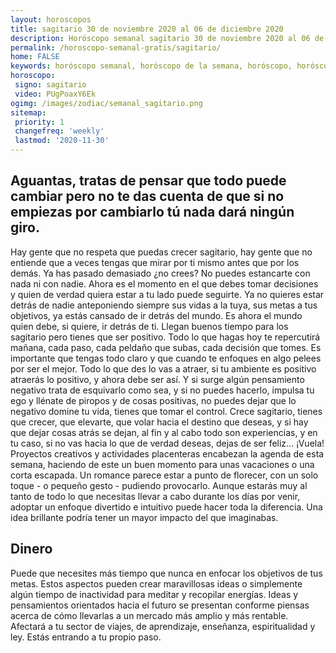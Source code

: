 ```yaml
---
layout: horoscopos
title: sagitario 30 de noviembre 2020 al 06 de diciembre 2020 
description: Horóscopo semanal sagitario 30 de noviembre 2020 al 06 de diciembre 2020. Aguantas, tratas de pensar que todo puede cambiar pero no te das cuenta de que si no empiezas por cambiarlo tú nada dará ningún giro. 
permalink: /horoscopo-semanal-gratis/sagitario/
home: FALSE
keywords: horóscopo semanal, horóscopo de la semana, horóscopo, horóscopo gratis,horóscopos, horóscopo esperanza gracia, horoscopos sagitario la semana, horóscopos gratis, Tarot, Astrologia, Zodíaco, sagitario, horoscopo gratis, semanal
horoscopo:
 signo: sagitario
 video: PUgPoaxY6Ek
ogimg: /images/zodiac/semanal_sagitario.png
sitemap:
 priority: 1
 changefreq: 'weekly'
 lastmod: '2020-11-30'
---
```




## Aguantas, tratas de pensar que todo puede cambiar pero no te das cuenta de que si no empiezas por cambiarlo tú nada dará ningún giro. 

Hay gente que no respeta que puedas crecer sagitario, hay gente que no entiende que a veces tengas que mirar por ti mismo antes que por los demás. Ya has pasado demasiado ¿no crees? No puedes estancarte con nada ni con nadie. Ahora es el momento en el que debes tomar decisiones y quien de verdad quiera estar a tu lado puede seguirte. Ya no quieres estar detrás de nadie anteponiendo siempre sus vidas a la tuya, sus metas a tus objetivos, ya estás cansado de ir detrás del mundo. Es ahora el mundo quien debe, si quiere, ir detrás de ti. Llegan buenos tiempo para los sagitario pero tienes que ser positivo. Todo lo que hagas hoy te repercutirá mañana, cada paso, cada peldaño que subas, cada decisión que tomes. Es importante que tengas todo claro y que cuando te enfoques en algo pelees por ser el mejor. Todo lo que des lo vas a atraer, si tu ambiente es positivo atraerás lo positivo, y ahora debe ser así. Y si surge algún pensamiento negativo trata de esquivarlo como sea, y si no puedes hacerlo, impulsa tu ego y llénate de piropos y de cosas positivas, no puedes dejar que lo negativo domine tu vida, tienes que tomar el control. Crece sagitario, tienes que crecer, que elevarte, que volar hacia el destino que deseas, y si hay que dejar cosas atrás se dejan, al fin y al cabo todo son experiencias, y en tu caso, si no vas hacia lo que de verdad deseas, dejas de ser feliz… ¡Vuela! Proyectos creativos y actividades placenteras encabezan la agenda de esta semana, haciendo de este un buen momento para unas vacaciones o una corta escapada. Un romance parece estar a punto de florecer, con un solo toque - o pequeño gesto - pudiendo provocarlo. Aunque estarás muy al tanto de todo lo que necesitas llevar a cabo durante los días por venir, adoptar un enfoque divertido e intuitivo puede hacer toda la diferencia. Una idea brillante podría tener un mayor impacto del que imaginabas.

## Dinero

Puede que necesites más tiempo que nunca en enfocar los objetivos de tus metas. Estos aspectos pueden crear maravillosas ideas o simplemente algún tiempo de inactividad para meditar y recopilar energías. Ideas y pensamientos orientados hacia el futuro se presentan conforme piensas acerca de cómo llevarlas a un mercado más amplio y más rentable. Afectará a tu sector de viajes, de aprendizaje, enseñanza, espiritualidad y ley. Estás entrando a tu propio paso.